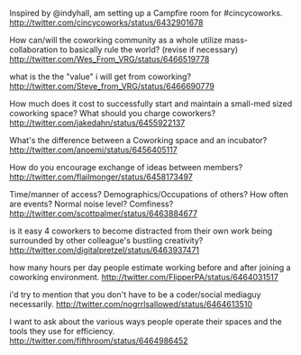 Inspired by @indyhall, am setting up a Campfire room for #cincycoworks. 
  http://twitter.com/cincycoworks/status/6432901678

How can/will the coworking community as a whole utilize mass-collaboration to basically rule the world? (revise if necessary) 
  http://twitter.com/Wes_From_VRG/status/6466519778
  
what is the the "value" i will get from coworking?
  http://twitter.com/Steve_from_VRG/status/6466690779
  
How much does it cost to successfully start and maintain a small-med sized coworking space? What should you charge coworkers?  
  http://twitter.com/jakedahn/status/6455922137
  
What's the difference between a Coworking space and an incubator?
  http://twitter.com/anoemi/status/6456405117
  
How do you encourage exchange of ideas between members?
  http://twitter.com/flailmonger/status/6458173497
  
Time/manner of access? Demographics/Occupations of others? How often are events? Normal noise level? Comfiness?
  http://twitter.com/scottpalmer/status/6463884677
  
is it easy 4 coworkers to become distracted from their own work being surrounded by other colleague's bustling creativity?
  http://twitter.com/digitalpretzel/status/6463937471
  
how many hours per day people estimate working before and after joining a coworking environment.
  http://twitter.com/FlipperPA/status/6464031517
  
i'd try to mention that you don't have to be a coder/social mediaguy necessarily.
  http://twitter.com/nogrrlsallowed/status/6464613510
  
I want to ask about the various ways people operate their spaces and the tools they use for efficiency. 
  http://twitter.com/fifthroom/status/6464986452
  
